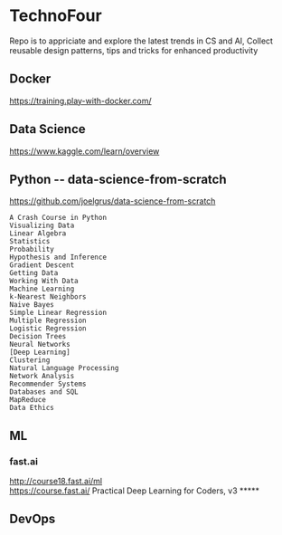 # TechnoFour

Repo is to appriciate and explore the latest trends in CS and AI, Collect reusable design patterns, tips and tricks for enhanced productivity  

## Docker 
https://training.play-with-docker.com/

## Data Science     
https://www.kaggle.com/learn/overview  

## Python -- data-science-from-scratch
https://github.com/joelgrus/data-science-from-scratch   
```
A Crash Course in Python
Visualizing Data
Linear Algebra
Statistics
Probability
Hypothesis and Inference
Gradient Descent
Getting Data
Working With Data
Machine Learning
k-Nearest Neighbors
Naive Bayes
Simple Linear Regression
Multiple Regression
Logistic Regression
Decision Trees
Neural Networks
[Deep Learning]
Clustering
Natural Language Processing
Network Analysis
Recommender Systems
Databases and SQL
MapReduce
Data Ethics
```

## ML

### fast.ai   
http://course18.fast.ai/ml  
https://course.fast.ai/                    Practical Deep Learning for Coders, v3      *****  


## DevOps
